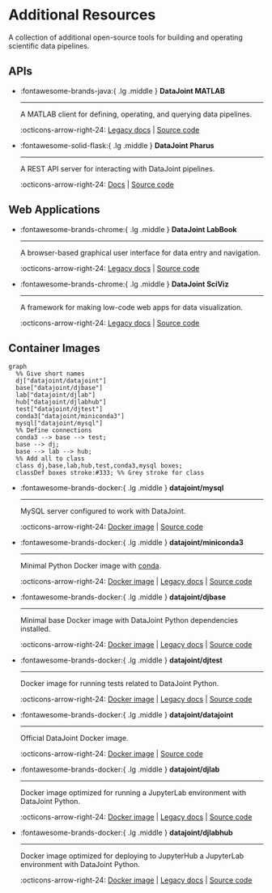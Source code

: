 # Additional Resources

A collection of additional open-source tools for building and operating scientific data pipelines.

## APIs

<div class="grid cards" markdown>

-   :fontawesome-brands-java:{ .lg .middle } **DataJoint MATLAB**

    ---

    A MATLAB client for defining, operating, and querying data pipelines.

    :octicons-arrow-right-24: [Legacy docs](https://docs.datajoint.org/matlab/) | 
    [Source code](https://github.com/datajoint/datajoint-matlab)

-   :fontawesome-solid-flask:{ .lg .middle } **DataJoint Pharus**

    ---

    A REST API server for interacting with DataJoint pipelines.

    :octicons-arrow-right-24: [Docs](https://datajoint.com/docs/core/pharus) | 
    [Source code](https://github.com/datajoint/pharus/)
 
</div>

## Web Applications

<div class="grid cards" markdown>

-   :fontawesome-brands-chrome:{ .lg .middle } **DataJoint LabBook**

    ---

    A browser-based graphical user interface for data entry and navigation. 

    :octicons-arrow-right-24: [Legacy 
    docs](https://datajoint.com/docs/core/datajoint-labbook/) | 
    [Source code](https://github.com/datajoint/datajoint-labbook/)

-   :fontawesome-brands-chrome:{ .lg .middle } **DataJoint SciViz**

    ---

    A framework for making low-code web apps for data visualization.

    :octicons-arrow-right-24: [Legacy docs](https://datajoint.com/docs/core/sci-viz/) | 
    [Source code](https://github.com/datajoint/sci-viz)

</div>

## Container Images

``` mermaid
graph
  %% Give short names
  dj["datajoint/datajoint"]
  base["datajoint/djbase"]
  lab["datajoint/djlab"]
  hub["datajoint/djlabhub"]
  test["datajoint/djtest"]
  conda3["datajoint/miniconda3"]
  mysql["datajoint/mysql"]
  %% Define connections
  conda3 --> base --> test;
  base --> dj;
  base --> lab --> hub;
  %% Add all to class
  class dj,base,lab,hub,test,conda3,mysql boxes;
  classDef boxes stroke:#333; %% Grey stroke for class
```
<div class="grid cards" markdown>

-   :fontawesome-brands-docker:{ .lg .middle } **datajoint/mysql**

    ---
    MySQL server configured to work with DataJoint.

    :octicons-arrow-right-24: [Docker 
    image](https://hub.docker.com/r/datajoint/mysql) | 
    [Source code](https://github.com/datajoint/mysql-docker)

-   :fontawesome-brands-docker:{ .lg .middle } **datajoint/miniconda3**

    ---

    Minimal Python Docker image with [conda](https://docs.conda.io/en/latest/).

    :octicons-arrow-right-24: [Docker
    image](https://hub.docker.com/r/datajoint/miniconda3) | 
    [Legacy docs](https://datajoint.github.io/miniconda3-docker/) | 
    [Source code](https://github.com/datajoint/miniconda3-docker)

-   :fontawesome-brands-docker:{ .lg .middle } **datajoint/djbase**

    ---

    Minimal base Docker image with DataJoint Python dependencies installed. 

    :octicons-arrow-right-24: [Docker 
    image](https://hub.docker.com/r/datajoint/djbase) | 
    [Legacy docs](https://datajoint.github.io/djbase-docker/) | 
    [Source code](https://github.com/datajoint/djbase-docker)

-   :fontawesome-brands-docker:{ .lg .middle } **datajoint/djtest**

    ---

    Docker image for running tests related to DataJoint Python. 

    :octicons-arrow-right-24: [Docker 
    image](https://hub.docker.com/r/datajoint/djtest) | 
    [Legacy docs](https://datajoint.github.io/djtest-docker/) | 
    [Source code](https://github.com/datajoint/djtest-docker)

-   :fontawesome-brands-docker:{ .lg .middle } **datajoint/datajoint**

    ---

    Official DataJoint Docker image.

    :octicons-arrow-right-24: [Docker
    image](https://hub.docker.com/r/datajoint/datajoint) | 
    [Source code](https://github.com/datajoint/datajoint-python)

-   :fontawesome-brands-docker:{ .lg .middle } **datajoint/djlab**

    ---

    Docker image optimized for running a JupyterLab environment with DataJoint Python. 

    :octicons-arrow-right-24: [Docker 
    image](https://hub.docker.com/r/datajoint/djlab) | 
    [Legacy docs](https://datajoint.github.io/djlab-docker/) | 
    [Source code](https://github.com/datajoint/djlab-docker)

-   :fontawesome-brands-docker:{ .lg .middle } **datajoint/djlabhub**

    ---

    Docker image optimized for deploying to JupyterHub a JupyterLab environment with 
    DataJoint Python. 

    :octicons-arrow-right-24: [Docker 
    image](https://hub.docker.com/r/datajoint/djlabhub) | 
    [Legacy docs](https://datajoint.github.io/djlabhub-docker/) | 
    [Source code](https://github.com/datajoint/djlabhub-docker)

</div>
